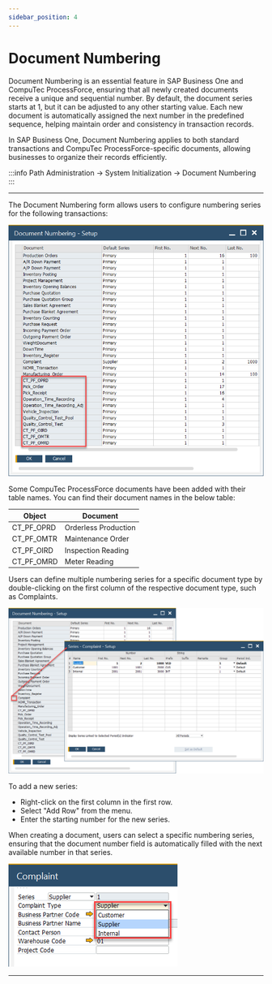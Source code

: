 ```yaml
---
sidebar_position: 4
---
```


# Document Numbering

Document Numbering is an essential feature in SAP Business One and CompuTec ProcessForce, ensuring that all newly created documents receive a unique and sequential number. By default, the document series starts at 1, but it can be adjusted to any other starting value. Each new document is automatically assigned the next number in the predefined sequence, helping maintain order and consistency in transaction records.

In SAP Business One, Document Numbering applies to both standard transactions and CompuTec ProcessForce-specific documents, allowing businesses to organize their records efficiently.

:::info Path
    Administration → System Initialization → Document Numbering
:::

---

The Document Numbering form allows users to configure numbering series for the following transactions:

![Document Numbering Transactions](./media/document-numbering/document-numbering-transctions.webp)

Some CompuTec ProcessForce documents have been added with their table names. You can find their document names in the below table:

| Object       | Document             |
|--------------|----------------------|
| CT_PF_OPRD   | Orderless Production |
| CT_PF_OMTR   | Maintenance Order    |
| CT_PF_OIRD   | Inspection Reading   |
| CT_PF_OMRD   | Meter Reading        |

Users can define multiple numbering series for a specific document type by double-clicking on the first column of the respective document type, such as Complaints.

![New Series](./media/document-numbering/adding-new-series.webp)

To add a new series:

- Right-click on the first column in the first row.
- Select "Add Row" from the menu.
- Enter the starting number for the new series.

When creating a document, users can select a specific numbering series, ensuring that the document number field is automatically filled with the next available number in that series.

![Adding New Series](./media/document-numbering/choosing-series.webp)

---
